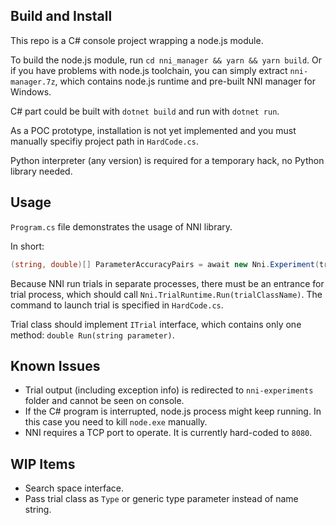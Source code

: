 ## Build and Install ##

This repo is a C# console project wrapping a node.js module.

To build the node.js module, run `cd nni_manager && yarn && yarn build`.
Or if you have problems with node.js toolchain, you can simply extract `nni-manager.7z`, which contains node.js runtime and pre-built NNI manager for Windows.

C# part could be built with `dotnet build` and run with `dotnet run`.

As a POC prototype, installation is not yet implemented and you must manually specifiy project path in `HardCode.cs`.

Python interpreter (any version) is required for a temporary hack, no Python library needed.

## Usage ##

`Program.cs` file demonstrates the usage of NNI library.

In short:

```C#
(string, double)[] ParameterAccuracyPairs = await new Nni.Experiment(trialClassName, tunerName, searchSpace).Run(trialNumber)
```

Because NNI run trials in separate processes, there must be an entrance for trial process, which should call `Nni.TrialRuntime.Run(trialClassName)`.
The command to launch trial is specified in `HardCode.cs`.

Trial class should implement `ITrial` interface, which contains only one method: `double Run(string parameter)`.

## Known Issues ##

  + Trial output (including exception info) is redirected to `nni-experiments` folder and cannot be seen on console.
  + If the C# program is interrupted, node.js process might keep running. In this case you need to kill `node.exe` manually.
  + NNI requires a TCP port to operate. It is currently hard-coded to `8080`.

## WIP Items ##

  + Search space interface.
  + Pass trial class as `Type` or generic type parameter instead of name string.
